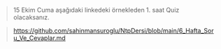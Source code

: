 > 15 Ekim Cuma aşağıdaki linkedeki örnekleden 1. saat Quiz olacaksanız.


> https://github.com/sahinmansuroglu/NtpDersi/blob/main/6_Hafta_Soru_Ve_Cevaplar.md
